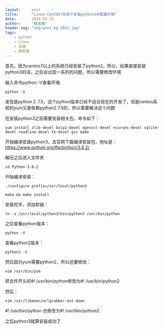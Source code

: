 ```yaml
---
layout:     post
title:      "Linux-CentOS7系统下安装python3并配置环境"
date:       2019-03-25
author:     "桂志强"
header-img: "img/post-bg-2015.jpg"
tags:
    - python
    - Linux
    - 后端
    - 服务器
---
```



首先，因为centos7以上的系统已经安装了python2，所以，如果直接安装python3的话，之后会出现一系列的问题，所以需要修改环境

输入命令python -V查看环境:

`python -V`

发现是python２.7.5，这个python版本已经不适合现在的开发了，但是centos系统的yum又是依赖python2.7.5的，所以需要解决这个问题

在安装python3之前需要安装相关包，命令如下：

``yum install zlib-devel bzip2-devel openssl-devel ncurses-devel sqlite-devel readline-devel tk-devel gcc make``

开始编译安装python3，去官网下载编译安装包，地址是：https://www.python.org/ftp/python/3.6.2/

解压之后进入文件夹

`cd Python-3.6.2`

开始编译安装：

`./configure prefix=/usr/local/python3`

`make && make install`

安装完毕，添加软链：

`ln -s /usr/local/python3/bin/python3 /usr/bin/python`

之后查看python版本：

`python -V`

查看python2版本：

`python2 -V`

然后因为yum需要python2，所以还要修改：

`vim /usr/bin/yum`

把文件开头的#! /usr/bin/python修改为#! /usr/bin/python2

然后：

`vim /usr/libexec/urlgrabber-ext-down`

#! /usr/bin/python 也修改为#! /usr/bin/python2

之后python3就算安装成功了
